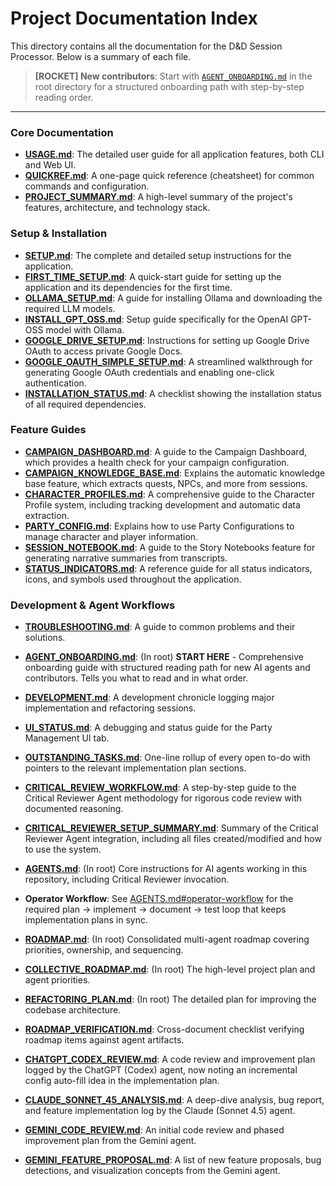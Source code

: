 # Project Documentation Index

This directory contains all the documentation for the D&D Session Processor. Below is a summary of each file.

> **[ROCKET] New contributors**: Start with [`AGENT_ONBOARDING.md`](../AGENT_ONBOARDING.md) in the root directory for a structured onboarding path with step-by-step reading order.

---

### Core Documentation

- **[USAGE.md](./USAGE.md)**: The detailed user guide for all application features, both CLI and Web UI.
- **[QUICKREF.md](./QUICKREF.md)**: A one-page quick reference (cheatsheet) for common commands and configuration.
- **[PROJECT_SUMMARY.md](./PROJECT_SUMMARY.md)**: A high-level summary of the project's features, architecture, and technology stack.

### Setup & Installation

- **[SETUP.md](./SETUP.md)**: The complete and detailed setup instructions for the application.
- **[FIRST_TIME_SETUP.md](./FIRST_TIME_SETUP.md)**: A quick-start guide for setting up the application and its dependencies for the first time.
- **[OLLAMA_SETUP.md](./OLLAMA_SETUP.md)**: A guide for installing Ollama and downloading the required LLM models.
- **[INSTALL_GPT_OSS.md](./INSTALL_GPT_OSS.md)**: Setup guide specifically for the OpenAI GPT-OSS model with Ollama.
- **[GOOGLE_DRIVE_SETUP.md](./GOOGLE_DRIVE_SETUP.md)**: Instructions for setting up Google Drive OAuth to access private Google Docs.
- **[GOOGLE_OAUTH_SIMPLE_SETUP.md](./GOOGLE_OAUTH_SIMPLE_SETUP.md)**: A streamlined walkthrough for generating Google OAuth credentials and enabling one-click authentication.
- **[INSTALLATION_STATUS.md](./INSTALLATION_STATUS.md)**: A checklist showing the installation status of all required dependencies.

### Feature Guides

- **[CAMPAIGN_DASHBOARD.md](./CAMPAIGN_DASHBOARD.md)**: A guide to the Campaign Dashboard, which provides a health check for your campaign configuration.
- **[CAMPAIGN_KNOWLEDGE_BASE.md](./CAMPAIGN_KNOWLEDGE_BASE.md)**: Explains the automatic knowledge base feature, which extracts quests, NPCs, and more from sessions.
- **[CHARACTER_PROFILES.md](./CHARACTER_PROFILES.md)**: A comprehensive guide to the Character Profile system, including tracking development and automatic data extraction.
- **[PARTY_CONFIG.md](./PARTY_CONFIG.md)**: Explains how to use Party Configurations to manage character and player information.
- **[SESSION_NOTEBOOK.md](./SESSION_NOTEBOOK.md)**: A guide to the Story Notebooks feature for generating narrative summaries from transcripts.
- **[STATUS_INDICATORS.md](./STATUS_INDICATORS.md)**: A reference guide for all status indicators, icons, and symbols used throughout the application.

### Development & Agent Workflows

- **[TROUBLESHOOTING.md](./TROUBLESHOOTING.md)**: A guide to common problems and their solutions.

- **[AGENT_ONBOARDING.md](../AGENT_ONBOARDING.md)**: (In root) **START HERE** - Comprehensive onboarding guide with structured reading path for new AI agents and contributors. Tells you what to read and in what order.
- **[DEVELOPMENT.md](./DEVELOPMENT.md)**: A development chronicle logging major implementation and refactoring sessions.
- **[UI_STATUS.md](./UI_STATUS.md)**: A debugging and status guide for the Party Management UI tab.
- **[OUTSTANDING_TASKS.md](./OUTSTANDING_TASKS.md)**: One-line rollup of every open to-do with pointers to the relevant implementation plan sections.
- **[CRITICAL_REVIEW_WORKFLOW.md](./CRITICAL_REVIEW_WORKFLOW.md)**: A step-by-step guide to the Critical Reviewer Agent methodology for rigorous code review with documented reasoning.
- **[CRITICAL_REVIEWER_SETUP_SUMMARY.md](./CRITICAL_REVIEWER_SETUP_SUMMARY.md)**: Summary of the Critical Reviewer Agent integration, including all files created/modified and how to use the system.
- **[AGENTS.md](../AGENTS.md)**: (In root) Core instructions for AI agents working in this repository, including Critical Reviewer invocation.
- **Operator Workflow**: See [AGENTS.md#operator-workflow](../AGENTS.md#operator-workflow) for the required plan -> implement -> document -> test loop that keeps implementation plans in sync.
- **[ROADMAP.md](../ROADMAP.md)**: (In root) Consolidated multi-agent roadmap covering priorities, ownership, and sequencing.
- **[COLLECTIVE_ROADMAP.md](../COLLECTIVE_ROADMAP.md)**: (In root) The high-level project plan and agent priorities.
- **[REFACTORING_PLAN.md](../REFACTORING_PLAN.md)**: (In root) The detailed plan for improving the codebase architecture.
- **[ROADMAP_VERIFICATION.md](./ROADMAP_VERIFICATION.md)**: Cross-document checklist verifying roadmap items against agent artifacts.
- **[CHATGPT_CODEX_REVIEW.md](./CHATGPT_CODEX_REVIEW.md)**: A code review and improvement plan logged by the ChatGPT (Codex) agent, now noting an incremental config auto-fill idea in the implementation plan.
- **[CLAUDE_SONNET_45_ANALYSIS.md](./CLAUDE_SONNET_45_ANALYSIS.md)**: A deep-dive analysis, bug report, and feature implementation log by the Claude (Sonnet 4.5) agent.
- **[GEMINI_CODE_REVIEW.md](./GEMINI_CODE_REVIEW.md)**: An initial code review and phased improvement plan from the Gemini agent.
- **[GEMINI_FEATURE_PROPOSAL.md](./GEMINI_FEATURE_PROPOSAL.md)**: A list of new feature proposals, bug detections, and visualization concepts from the Gemini agent.
